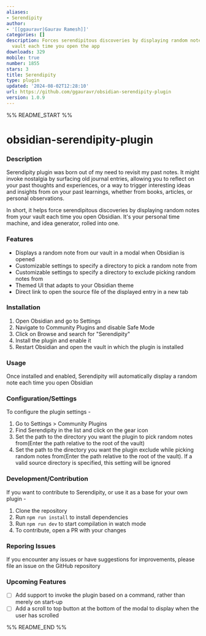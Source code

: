 ```yaml
---
aliases:
- Serendipity
author:
- '[[ggauravr|Gaurav Ramesh]]'
categories: []
description: Forces serendipitous discoveries by displaying random notes from your
  vault each time you open the app
downloads: 329
mobile: true
number: 1855
stars: 3
title: Serendipity
type: plugin
updated: '2024-08-02T12:28:10'
url: https://github.com/ggauravr/obsidian-serendipity-plugin
version: 1.0.9
---
```


%% README_START %%

# obsidian-serendipity-plugin

### Description
Serendipity plugin was born out of my need to revisit my past notes. It might invoke nostalgia by surfacing old journal entries, allowing you to reflect on your past thoughts and experiences, or a way to trigger interesting ideas and insights from on your past learnings, whether from books, articles, or personal observations.

In short, it helps force serendipitous discoveries by displaying random notes from your vault each time you open Obsidian. It's your personal time machine, and idea generator, rolled into one.

### Features
- Displays a random note from our vault in a modal when Obsidian is opened
- Customizable settings to specify a directory to pick a random note from
- Customizable settings to specify a directory to exclude picking random notes from
- Themed UI that adapts to your Obsidian theme
- Direct link to open the source file of the displayed entry in a new tab

### Installation
1. Open Obsidian and go to Settings
2. Navigate to Community Plugins and disable Safe Mode
3. Click on Browse and search for "Serendipity"
3. Install the plugin and enable it
4. Restart Obsidian and open the vault in which the plugin is installed

### Usage
Once installed and enabled, Serendipity will automatically display a random note each time you open Obsidian

### Configuration/Settings
To configure the plugin settings - 
1. Go to Settings > Community Plugins
2. Find Serendipity in the list and click on the gear icon
3. Set the path to the directory you want the plugin to pick random notes from(Enter the path relative to the root of the vault)
4. Set the path to the directory you want the plugin exclude while picking random notes from(Enter the path relative to the root of the vault). If a valid source directory is specified, this setting will be ignored

### Development/Contribution
If you want to contribute to Serendipity, or use it as a base for your own plugin -

1. Clone the repository
2. Run `npm run install` to install dependencies
3. Run `npm run dev` to start compilation in watch mode
4. To contribute, open a PR with your changes

### Reporing Issues
If you encounter any issues or have suggestions for improvements, please file an issue on the GitHub repository

### Upcoming Features
- [ ] Add support to invoke the plugin based on a command, rather than merely on start-up
- [ ] Add a scroll to top button at the bottom of the modal to display when the user has scrolled

%% README_END %%